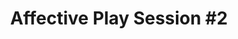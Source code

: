 ---
layout: default
category: session
id: affective-play-session-2
title: Affective Play Session &#35;2

day: Saturday
time: 1&colon;30pm - 2&colon;45pm
timeorder: 5
room: Rm. 845
---